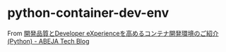 # python-container-dev-env
From [開発品質とDeveloper eXperienceを高めるコンテナ開発環境のご紹介 (Python) - ABEJA Tech Blog](https://tech-blog.abeja.asia/)
